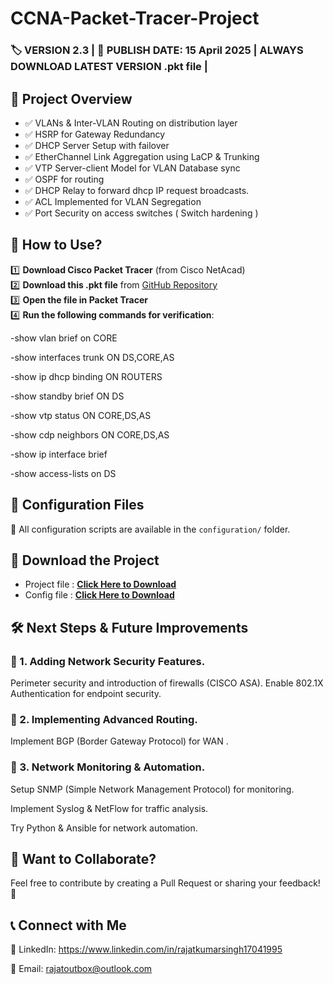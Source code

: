# CCNA-Packet-Tracer-Project  
### 🏷️ VERSION 2.3 | 📅 PUBLISH DATE: 15 April 2025 | ALWAYS DOWNLOAD LATEST VERSION .pkt file |

## 📌 Project Overview  

- ✅ VLANs & Inter-VLAN Routing on distribution layer
- ✅ HSRP for Gateway Redundancy  
- ✅ DHCP Server Setup with failover
- ✅ EtherChannel Link Aggregation using LaCP & Trunking
- ✅ VTP Server-client Model for VLAN Database sync
- ✅ OSPF for routing
- ✅ DHCP Relay to forward dhcp IP request broadcasts.
- ✅ ACL Implemented for VLAN Segregation
- ✅ Port Security on access switches ( Switch hardening )

## 🔧 How to Use?  

1️⃣ **Download Cisco Packet Tracer** (from Cisco NetAcad)  
2️⃣ **Download this .pkt file** from [GitHub Repository](https://github.com/rajatoutbox/CCNA-Packet--Tracer-Project/blob/edacc74a208145f3e6a8f7209bf92f3c32d4fdc4/Updates/v2.3.pkt)  
3️⃣ **Open the file in Packet Tracer**  
4️⃣ **Run the following commands for verification**:

-show vlan brief on CORE

-show interfaces trunk ON DS,CORE,AS

-show ip dhcp binding ON ROUTERS

-show standby brief ON DS

-show vtp status ON CORE,DS,AS

-show cdp neighbors ON CORE,DS,AS

-show ip interface brief 

-show access-lists on DS

## 📝 Configuration Files  
📂 All configuration scripts are available in the `configuration/` folder.  


## 🔗 Download the Project

- Project file : **[Click Here to Download](https://github.com/rajatoutbox/CCNA-Packet--Tracer-Project/blob/edacc74a208145f3e6a8f7209bf92f3c32d4fdc4/Updates/v2.3.pkt)**
- Config file : **[Click Here to Download](https://github.com/rajatoutbox/CCNA-Packet--Tracer-Project/blob/224d537c0a7114c4a5842e64ec9125f05d3063d4/configuration/v2.0config.txt)**

## 🛠 Next Steps & Future Improvements

### 🔹 1. Adding Network Security Features.

Perimeter security and introduction of firewalls (CISCO ASA).
Enable 802.1X Authentication for endpoint security.

### 🔹 2. Implementing Advanced Routing.

Implement BGP (Border Gateway Protocol) for WAN .

### 🔹 3. Network Monitoring & Automation.

Setup SNMP (Simple Network Management Protocol) for monitoring.

Implement Syslog & NetFlow for traffic analysis.

Try Python & Ansible for network automation.

## 📢 Want to Collaborate?

Feel free to contribute by creating a Pull Request or sharing your feedback! 🚀

## 📞 Connect with Me

🔗 LinkedIn: https://www.linkedin.com/in/rajatkumarsingh17041995

📧 Email: rajatoutbox@outlook.com
